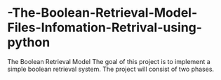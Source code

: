 # -The-Boolean-Retrieval-Model-Files-Infomation-Retrival-using-python
The Boolean Retrieval Model The goal of this project is to implement a simple boolean retrieval system. The project will consist of two phases.
